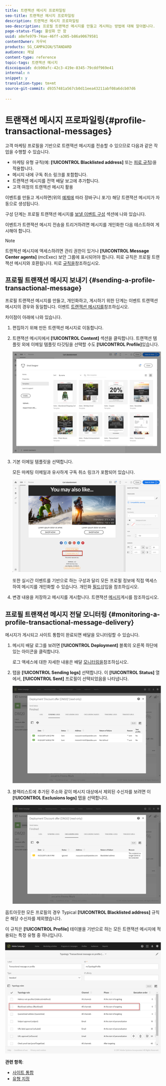```yaml
---
title: 트랜잭션 메시지 프로파일링
seo-title: 트랜잭션 메시지 프로파일링
description: 트랜잭션 메시지 프로파일링
seo-description: 프로필 트랜잭션 메시지를 만들고 게시하는 방법에 대해 알아봅니다.
page-status-flag: 활성화 안 함
uuid: a8efe979-74ae-46ff-a305-b86a90679581
contentOwner: 자우비
products: SG_CAMPAIGN/STANDARD
audience: 채널
content-type: reference
topic-tags: 트랜잭션 메시지
discoiquuid: dcb90afc-42c3-419e-8345-79cddf969e41
internal: n
snippet: y
translation-type: tm+mt
source-git-commit: d9357481a567cb0d11eea43211abf08a6dcb07d6

---
```



# 트랜잭션 메시지 프로파일링{#profile-transactional-messages}

고객 마케팅 프로필을 기반으로 트랜잭션 메시지를 전송할 수 있으므로 다음과 같은 작업을 수행할 수 있습니다.

* 마케팅 유형 규칙(예: **[!UICONTROL Blacklisted address]** 또는 [피로 규칙](../../administration/using/fatigue-rules.md))을 적용합니다.
* 메시지 내에 구독 취소 링크를 포함합니다.
* 트랜잭션 메시지를 전역 배달 보고에 추가합니다.
* 고객 여정의 트랜잭션 메시지 활용

이벤트를 만들고 게시하면(위의 [예제에](../../channels/using/about-transactional-messaging.md#transactional-messaging-operating-principle) 따라 장바구니 포기) 해당 트랜잭션 메시지가 자동으로 생성됩니다.

구성 단계는 프로필 트랜잭션 메시지를 [보낼 이벤트 구성](../../administration/using/configuring-transactional-messaging.md#use-case--configuring-an-event-to-send-a-transactional-message) 섹션에 나와 있습니다.

이벤트가 트랜잭션 메시지 전송을 트리거하려면 메시지를 개인화한 다음 테스트하여 게시해야 합니다.

>[!NOTE]
>
>트랜잭션 메시지에 액세스하려면 관리 권한이 있거나 **[!UICONTROL Message Center agents]** (mcExec) 보안 그룹에 표시되어야 합니다. 피로 규칙은 프로필 트랜잭션 메시지와 호환됩니다. 피로 [규칙을](../../administration/using/fatigue-rules.md)참조하십시오.

## 프로필 트랜잭션 메시지 보내기 {#sending-a-profile-transactional-message}

프로필 트랜잭션 메시지를 만들고, 개인화하고, 게시하기 위한 단계는 이벤트 트랜잭션 메시지의 경우와 동일합니다. 이벤트 [트랜잭션 메시지를](../../channels/using/event-transactional-messages.md)참조하십시오.

차이점이 아래에 나와 있습니다.

1. 편집하기 위해 만든 트랜잭션 메시지로 이동합니다.
1. 트랜잭션 메시지에서 **[!UICONTROL Content]** 섹션을 클릭합니다. 트랜잭션 템플릿 외에 이메일 템플릿 타깃팅을 선택할 수도 **[!UICONTROL Profile]**&#x200B;있습니다.

   ![](assets/message-center_marketing_templates.png)

1. 기본 이메일 템플릿을 선택합니다.

   모든 마케팅 이메일과 유사하게 구독 취소 링크가 포함되어 있습니다.

   ![](assets/message-center_marketing_perso_unsubscription.png)

   또한 실시간 이벤트를 기반으로 하는 구성과 달리 모든 프로필 정보에 직접 액세스하여 메시지를 개인화할 수 있습니다. 개인화 [필드](../../designing/using/personalization.md#inserting-a-personalization-field)삽입을 참조하십시오.

1. 변경 내용을 저장하고 메시지를 게시합니다. 트랜잭션 [메시지](../../channels/using/event-transactional-messages.md#publishing-a-transactional-message)게시를 참조하십시오.

## 프로필 트랜잭션 메시지 전달 모니터링 {#monitoring-a-profile-transactional-message-delivery}

메시지가 게시되고 사이트 통합이 완료되면 배달을 모니터링할 수 있습니다.

1. 메시지 배달 로그를 보려면 **[!UICONTROL Deployment]** 블록의 오른쪽 하단에 있는 아이콘을 클릭합니다.

   로그 액세스에 대한 자세한 내용은 배달 [모니터링을](../../sending/using/monitoring-a-delivery.md)참조하십시오.

1. 탭을 **[!UICONTROL Sending logs]** 선택합니다. 이 **[!UICONTROL Status]** 열에서, **[!UICONTROL Sent]** 프로필이 선택되었음을 나타냅니다.

   ![](assets/message-center_marketing_sending_logs.png)

1. 블랙리스트에 추가된 주소와 같이 메시지 대상에서 제외된 수신자를 보려면 이 **[!UICONTROL Exclusions logs]** 탭을 선택합니다.

   ![](assets/message-center_marketing_exclusion_logs.png)

옵트아웃한 모든 프로필의 경우 Typical **[!UICONTROL Blacklisted address]** 규칙은 해당 수신자를 제외했습니다.

이 규칙은 **[!UICONTROL Profile]** 테이블을 기반으로 하는 모든 트랜잭션 메시지에 적용되는 특정 유형 중 하나입니다.

![](assets/message-center_marketing_typology.png)

**관련 항목**:

* [사이트 통합](../../administration/using/configuring-transactional-messaging.md#integrating-the-triggering-of-the-event-in-a-website)
* [유형 지정](../../administration/using/about-typology-rules.md)

